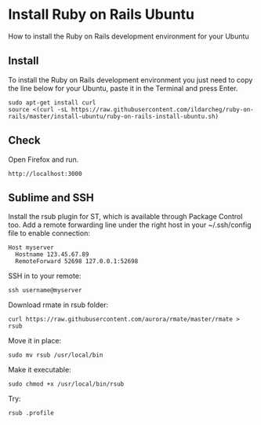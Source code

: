 # Install Ruby on Rails Ubuntu
How to install the Ruby on Rails development environment for your Ubuntu

## Install
To install the Ruby on Rails development environment you just need to copy the line below for your Ubuntu, paste it in the Terminal and press Enter. 

```
sudo apt-get install curl
source <(curl -sL https://raw.githubusercontent.com/ildarcheg/ruby-on-rails/master/install-ubuntu/ruby-on-rails-install-ubuntu.sh)
```

## Check
Open Firefox and run. 

```
http://localhost:3000
```

## Sublime and SSH

Install the rsub plugin for ST, which is available through Package Control too.
Add a remote forwarding line under the right host in your ~/.ssh/config file to enable connection:
```
Host myserver
  Hostname 123.45.67.89
  RemoteForward 52698 127.0.0.1:52698
```
SSH in to your remote: 
```
ssh username@myserver
```
Download rmate in rsub folder: 
```
curl https://raw.githubusercontent.com/aurora/rmate/master/rmate > rsub
```
Move it in place: 
```
sudo mv rsub /usr/local/bin 
```
Make it executable: 
```
sudo chmod +x /usr/local/bin/rsub
```
Try: 
```
rsub .profile 
```
